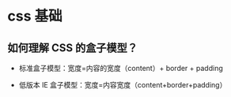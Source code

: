 # css 基础

## 如何理解 CSS 的盒子模型？

- 标准盒子模型：宽度=内容的宽度（content）+ border + padding

- 低版本 IE 盒子模型：宽度=内容宽度（content+border+padding）
